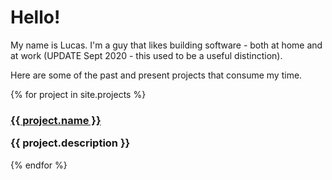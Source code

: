 # Hello!

My name is Lucas. I'm a guy that likes building software - both at home and at work (UPDATE Sept 2020 - this used to be a useful distinction).

Here are some of the past and present projects that consume my time.

{% for project in site.projects %}
  <h3>
    <a href="{{ project.url }}">
      {{ project.name }}
    </a>
    <p>{{ project.description }}</p>
  </h3>
{% endfor %}
